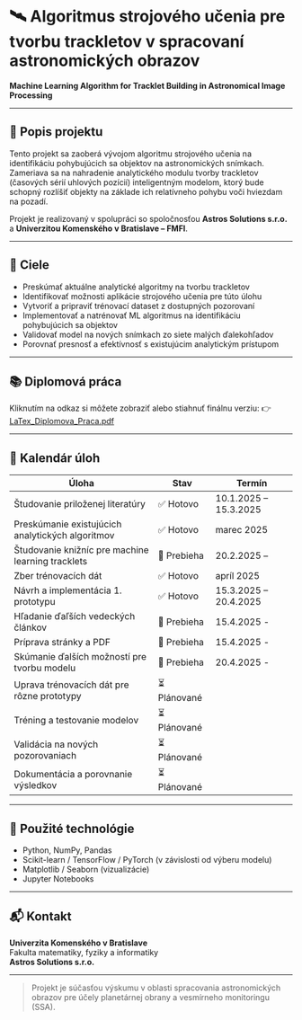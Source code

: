# 🛰️ Algoritmus strojového učenia pre tvorbu trackletov v spracovaní astronomických obrazov  
**Machine Learning Algorithm for Tracklet Building in Astronomical Image Processing**

---

## 📖 Popis projektu

Tento projekt sa zaoberá vývojom algoritmu strojového učenia na identifikáciu pohybujúcich sa objektov na astronomických snímkach. Zameriava sa na nahradenie analytického modulu tvorby trackletov (časových sérií uhlových pozícií) inteligentným modelom, ktorý bude schopný rozlíšiť objekty na základe ich relatívneho pohybu voči hviezdam na pozadí.

Projekt je realizovaný v spolupráci so spoločnosťou **Astros Solutions s.r.o.** a **Univerzitou Komenského v Bratislave – FMFI**.

---

## 🎯 Ciele

- Preskúmať aktuálne analytické algoritmy na tvorbu trackletov
- Identifikovať možnosti aplikácie strojového učenia pre túto úlohu
- Vytvoriť a pripraviť trénovací dataset z dostupných pozorovaní
- Implementovať a natrénovať ML algoritmus na identifikáciu pohybujúcich sa objektov
- Validovať model na nových snímkach zo siete malých ďalekohľadov
- Porovnať presnosť a efektívnosť s existujúcim analytickým prístupom

---

## 📚 Diplomová práca

Kliknutím na odkaz si môžete zobraziť alebo stiahnuť finálnu verziu:
👉 [LaTex_Diplomova_Praca.pdf](./LaTex_Diplomova_Praca.pdf)

---

## 📆 Kalendár úloh

| Úloha                                                  | Stav          | Termín       |
|---------------------------------------------------------|---------------|--------------|
| Študovanie priloženej literatúry                       | ✅ Hotovo      | 10.1.2025 – 15.3.2025 |
| Preskúmanie existujúcich analytických algoritmov       | ✅ Hotovo      | marec 2025   |
| Študovanie knižníc pre machine learning tracklets      | 🔄 Prebieha    | 20.2.2025 –  |
| Zber trénovacích dát                                   | ✅ Hotovo      | apríl 2025   |
| Návrh a implementácia 1. prototypu                     | ✅ Hotovo    | 15.3.2025 – 20.4.2025 |
| Hľadanie ďaľších vedeckých článkov                     | 🔄 Prebieha    | 15.4.2025 -   |
| Príprava stránky a PDF                                 | 🔄 Prebieha    | 15.4.2025 -   |
| Skúmanie ďalších možností pre tvorbu modelu            | 🔄 Prebieha    | 20.4.2025 -   |
| Uprava trénovacích dát pre rôzne prototypy             | ⏳ Plánované    |  |
| Tréning a testovanie modelov                            | ⏳ Plánované   |  |
| Validácia na nových pozorovaniach                      | ⏳ Plánované   |  |
| Dokumentácia a porovnanie výsledkov                    | ⏳ Plánované   |   |

---

## 🧠 Použité technológie

- Python, NumPy, Pandas
- Scikit-learn / TensorFlow / PyTorch (v závislosti od výberu modelu)
- Matplotlib / Seaborn (vizualizácie)
- Jupyter Notebooks

---

## 📬 Kontakt

**Univerzita Komenského v Bratislave**  
Fakulta matematiky, fyziky a informatiky  
**Astros Solutions s.r.o.**

---

> Projekt je súčasťou výskumu v oblasti spracovania astronomických obrazov pre účely planetárnej obrany a vesmírneho monitoringu (SSA).
